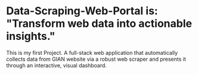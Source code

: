 # Data-Scraping-Web-Portal is: "Transform web data into actionable insights."
This is my first Project.
A full-stack web application that automatically collects data from GIAN website via a robust web scraper and presents it through an interactive, visual dashboard.

